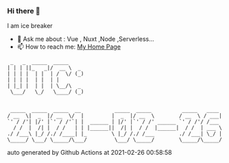 ### Hi there 👋

I am ice breaker

- 💬 Ask me about : Vue , Nuxt ,Node ,Serverless...
- 📫 How to reach me: [My Home Page](https://icebreaker.top/)

```
 _   _  _____  _____     
| | | ||_   _|/  __ \  _ 
| | | |  | |  | /  \/ (_)
| | | |  | |  | |        
| |_| |  | |  | \__/\  _ 
 \___/   \_/   \____/ (_)
                         
                         
 _____  _____  _____  __           _____  _____          _____   ____ 
/ __  \|  _  |/ __  \/  |         |  _  |/ __  \        / __  \ / ___|
`' / /'| |/' |`' / /'`| |  ______ | |/' |`' / /' ______ `' / /'/ /___ 
  / /  |  /| |  / /   | | |______||  /| |  / /  |______|  / /  | ___ \
./ /___\ |_/ /./ /____| |_        \ |_/ /./ /___        ./ /___| \_/ |
\_____/ \___/ \_____/\___/         \___/ \_____/        \_____/\_____/
```

auto generated by Github Actions at 2021-02-26 00:58:58
